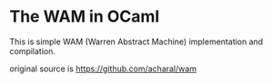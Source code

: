 # The WAM in OCaml

This is simple WAM (Warren Abstract Machine) implementation and compilation.

original source is https://github.com/acharal/wam

